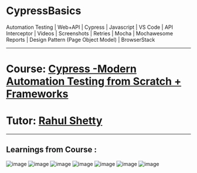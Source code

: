 # CypressBasics
Automation Testing | Web+API | Cypress | Javascript | VS Code | API Interceptor | Videos | Screenshots | Retries | Mocha | Mochawesome Reports | Design Pattern (Page Object Model) | BrowserStack

------------------------------------------------------------------------------------------------------------------------
# Course: <a href="https://www.udemy.com/course/cypress-tutorial/">Cypress -Modern Automation Testing from Scratch + Frameworks</a>

# Tutor: <a href="https://www.udemy.com/user/rahul445/">Rahul Shetty</a>

------------------------------------------------------------------------------------------------------------------------
Learnings from Course : 
------------------------------------------------------------------------------------------------------------------------


![image](https://user-images.githubusercontent.com/26399692/159701020-cf619813-fe3b-42b6-91ef-95435ada7a41.png)
![image](https://user-images.githubusercontent.com/26399692/159700091-3fa87722-7af1-48ba-a924-727b39ae4bc9.png)
![image](https://user-images.githubusercontent.com/26399692/159700126-5d12b5be-8915-4369-95be-b91e27101be4.png)
![image](https://user-images.githubusercontent.com/26399692/159700401-a912a8ad-66bb-430d-8e58-b8e355b58a94.png)
![image](https://user-images.githubusercontent.com/26399692/161477820-cfdd0b61-1918-48a2-9e20-239652b3b1fd.png)
![image](https://user-images.githubusercontent.com/26399692/161477867-39f8646f-9f41-4c86-ab1b-a61532314ba5.png)
![image](https://user-images.githubusercontent.com/26399692/161477937-31a87f91-35bf-4306-8336-98b5a52a5de5.png)



